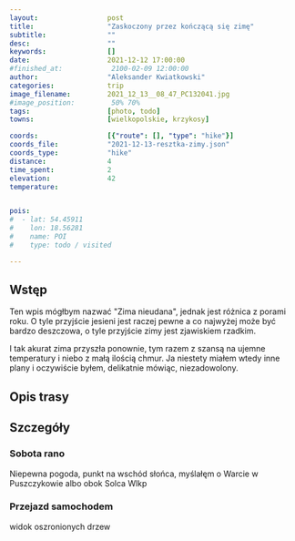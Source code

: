 ```yaml
---
layout:                 post
title:                  "Zaskoczony przez kończącą się zimę"
subtitle:               ""
desc:                   ""
keywords:               []
date:                   2021-12-12 17:00:00
#finished_at:            2100-02-09 12:00:00
author:                 "Aleksander Kwiatkowski"
categories:             trip
image_filename:         2021_12_13__08_47_PC132041.jpg
#image_position:         50% 70%
tags:                   [photo, todo]
towns:                  [wielkopolskie, krzykosy]

coords:                 [{"route": [], "type": "hike"}]
coords_file:            "2021-12-13-resztka-zimy.json"
coords_type:            "hike"
distance:               4
time_spent:             2
elevation:              42
temperature:            


pois:
#  - lat: 54.45911
#    lon: 18.56281
#    name: POI
#    type: todo / visited

---
```



## Wstęp

Ten wpis mógłbym nazwać "Zima nieudana", jednak jest różnica z porami roku. O tyle
przyjście jesieni jest raczej pewne a co najwyżej może być bardzo deszczowa,
o tyle przyjście zimy jest zjawiskiem rzadkim.

I tak akurat zima przyszła ponownie, tym razem z szansą na ujemne temperatury
i niebo z małą ilością chmur. Ja niestety miałem wtedy inne plany i
oczywiście byłem, delikatnie mówiąc, niezadowolony.

## Opis trasy

## Szczegóły

### Sobota rano

Niepewna pogoda, punkt na wschód słońca, myślałęm o Warcie w Puszczykowie
albo obok Solca Wlkp

### Przejazd samochodem

widok oszronionych drzew
